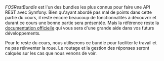 *FOSRestBundle* est l'un des bundles les plus connus pour faire une API REST avec Symfony. Bien qu'ayant abordé pas mal de points dans cette partie du cours, il reste encore beaucoup de fonctionnalités à découvrir et durant ce cours une bonne partie sera présentée. Mais la référence reste la [documentation officielle](http://symfony.com/doc/current/bundles/FOSRestBundle/index.html) qui vous sera d'une grande aide dans vos futurs développements.

Pour le reste du cours, nous utiliserons ce bundle pour faciliter le travail et ne pas réinventer la roue. Le routage et la gestion des réponses seront calqués sur les cas que nous venons de voir.
